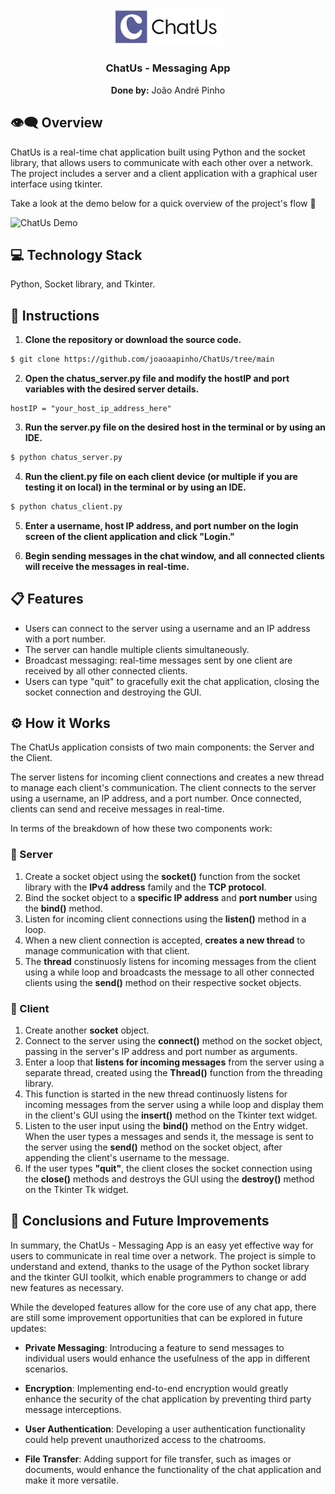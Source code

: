 <p align="center">
  <img src="static/img/Big_ChatUs_Logo.png?raw=true" alt="Alpine Weather logo" width="35%">
</p>

<h3 align="center">ChatUs - Messaging App</h3>

<p align="center"><b>Done by:</b> João André Pinho</p>


<h2> 👁‍🗨 Overview </h2>

<p> ChatUs is a real-time chat application built using Python and the socket library, that allows users to communicate with each other over a network. The project includes a server and a client application with a graphical user interface using tkinter. 

Take a look at the demo below for a quick overview of the project's flow 🔽</p>
![ChatUs Demo](https://user-images.githubusercontent.com/114337279/235614574-86798a6c-2126-4f25-b68f-0b87242caab9.gif)

<h2> 💻 Technology Stack </h2>

Python, Socket library, and Tkinter.

<h2> 🚀 Instructions </h2>

1. **Clone the repository or download the source code.**

```bash
$ git clone https://github.com/joaoaapinho/ChatUs/tree/main
```
2. **Open the chatus_server.py file and modify the hostIP and port variables with the desired server details.**

```
hostIP = "your_host_ip_address_here"
```

3. **Run the server.py file on the desired host in the terminal or by using an IDE.**

```bash
$ python chatus_server.py
```
4. **Run the client.py file on each client device (or multiple if you are testing it on local) in the terminal or by using an IDE.**

```bash
$ python chatus_client.py
```
5. **Enter a username, host IP address, and port number on the login screen of the client application and click "Login."**

6. **Begin sending messages in the chat window, and all connected clients will receive the messages in real-time.**


<h2> 📋 Features </h2>

- Users can connect to the server using a username and an IP address with a port number.
- The server can handle multiple clients simultaneously.
- Broadcast messaging: real-time messages sent by one client are received by all other connected clients.
- Users can type "quit" to gracefully exit the chat application, closing the socket connection and destroying the GUI.

<h2> ⚙️ How it Works </h2>

The ChatUs application consists of two main components: the Server and the Client. 

The server listens for incoming client connections and creates a new thread to manage each client's communication. The client connects to the server using a username, an IP address, and a port number. Once connected, clients can send and receive messages in real-time.

In terms of the breakdown of how these two components work:

<h3> 📡 Server </h3>

1. Create a socket object using the **socket()** function from the socket library with the **IPv4 address** family and the **TCP protocol**.
2. Bind the socket object to a **specific IP address** and **port number** using the **bind()** method. 
3. Listen for incoming client connections using the **listen()** method in a loop.
4. When a new client connection is accepted, **creates a new thread** to manage communication with that client. 
5. The **thread** constinuosly listens for incoming messages from the client using a while loop and broadcasts the message to all other connected clients using the **send()** method on their respective socket objects.

<h3> 📱 Client </h3>

1. Create another **socket** object.
2. Connect to the server using the **connect()** method on the socket object, passing in the server's IP address and port number as arguments.
3. Enter a loop that **listens for incoming messages** from the server using a separate thread, created using the **Thread()** function from the threading library.
4. This function is started in the new thread continuosly listens for incoming messages from the server using a while loop and display them in the client's GUI using the **insert()** method on the Tkinter text widget.
5. Listen to the user input using the **bind()** method on the Entry widget. When the user types a messages and sends it, the message is sent to the server using the **send()** method on the socket object, after appending the client's username to the message.
6. If the user types **"quit"**, the client closes the socket connection using the **close()** methods and destroys the GUI using the **destroy()** method on the Tkinter Tk widget.


<h2> 🎯 Conclusions and Future Improvements </h2>

In summary, the ChatUs - Messaging App is an easy yet effective way for users to communicate in real time over a network. The project is simple to understand and extend, thanks to the usage of the Python socket library and the tkinter GUI toolkit, which enable programmers to change or add new features as necessary. 

While the developed features allow for the core use of any chat app, there are still some improvement opportunities that can be explored in future updates:

- **Private Messaging**: Introducing a feature to send messages to individual users would enhance the usefulness of the app in different scenarios.

- **Encryption**: Implementing end-to-end encryption would greatly enhance the security of the chat application by preventing third party message interceptions.

- **User Authentication**:  Developing a user authentication functionality could help prevent unauthorized access to the chatrooms.

- **File Transfer**: Adding support for file transfer, such as images or documents, would enhance the functionality of the chat application and make it more versatile.
